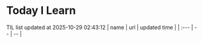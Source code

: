 # Today I Learn 
TIL list updated at 2025-10-29 02:43:12
| name | url | updated time |
| :--- | -- | -- |

